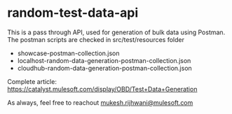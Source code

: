 # random-test-data-api
This is a pass through API, used for generation of bulk data using Postman.
The postman scripts are checked in src/test/resources folder
* showcase-postman-collection.json
* localhost-random-data-generation-postman-collection.json
* cloudhub-random-data-generation-postman-collection.json


Complete article: https://catalyst.mulesoft.com/display/OBD/Test+Data+Generation

As always, feel free to reachout 
mukesh.rijhwani@mulesoft.com
